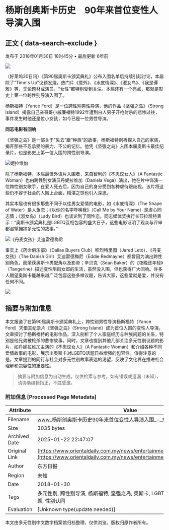 # 杨斯创奥斯卡历史　90年来首位变性人导演入围

## 正文 { data-search-exclude }


发布于 2018年01月30日 18时45分 • 最后更新 6年前

![](https://www.orientaldaily.com.my/images/uploads/news/2018/JAN_2018/20180130/yance-ford-750x.jpg)

（好莱坞30日讯）《第90届奥斯卡颁奖典礼》公布入围名单后持续引起讨论，本届除了“Time's Up”议题发烧，热门片《意外》、《水底情深》、《淑女鸟》、《我是谭雅》等，无论题材或演员，“女性”都特别受到关注。本届还有一个亮点，那就是影史上第一位跨性别导演入围了。

杨斯福特（Yance Ford）是一位跨性别男性导演，他的作品《坚强之岛》（Strong Island）揭露自己亲哥哥小威廉福特1992年遭到白人男子开枪射杀的悲惨过往，事件发生时他还是位小女孩，如今已是一位男性导演。

**同志电影有回响**

《坚强之岛》是一部关于“失去”跟“种族”的故事，杨斯福特剖析探入自己的家族，揭开那些不忍承受的暴力、不公的记忆。他凭《坚强之岛》入围本届奥斯卡最佳纪录片，也是影史上第一位入围的跨性别导演。

![妮拉维加](https://www.orientaldaily.com.my/images/uploads/news/2018/JAN_2018/20180130/Daniela+Vega+Fantastic+Woman+Press+Conference+J0j01SDSjPDl.jpg)

除了杨斯福特，本届最佳外语片入围者，来自智利的《不思议女人》（A Fantastic Woman）也由跨性别女演员丹妮拉维加（Daniela Vega）演出，她在片中饰演一位跨性别女歌手，在爱人死去后，因为自己的身分受到各种虐待跟歧视，该片将这些仍不容于社会的人搬上台面，精湛之馀也引人深思。

其实本届也有很多那些不同于以往男女爱情的电影，如《水底情深》（The Shape of Water）是人鱼恋；《以你的名字呼唤我》（Call Me by Your Name）是虐心同志情；《淑女鸟》（Lady Bird）也谈论到了同性恋。同志媒体奖执行长莎拉凯特表示：“奥斯卡颁奖典礼是LGBTQ互相包容的盛大日子，这些电影证明了观众与评审都渴望拥抱多元性的故事。”

![《丹麦女孩》艾迪雷德梅尼](https://www.orientaldaily.com.my/images/uploads/news/2018/JAN_2018/20180130/video-the-danish-girl-i-want-my-husband-superJumbo.jpg)

事实上《药命俱乐部》（Dallas Buyers Club）积烈特里图（Jared Leto）、《丹麦女孩》（The Danish Girl）艾迪雷德梅尼（Eddie Redmayne）都曾因为演出跨性别角色，而荣获奥斯卡男配角以及影帝；辛贝克（Sean Baker）的《夜晚还年轻》（Tangerine）描述变性阻街女郎的生活，虽然没入围，但也获得广大回响。许多人期望奥斯卡能越来越广泛包容这些多样议题，告诉大家，这些爱就是爱，并没有任何不同。

![](https://www.orientaldaily.com.my/assets/images/logo-article.png)
<!-- tcd_original_link https://www.orientaldaily.com.my/news/entertainment/2018/01/30/229934 -->


## 摘要与附加信息

<!-- tcd_abstract -->
本文报道了在第90届奥斯卡颁奖典礼上，跨性别男性导演杨斯福特（Yance Ford）凭借其纪录片《坚强之岛》（Strong Island）成为首位入围的变性人导演。文章探讨了杨斯福特的电影作品，深入剖析了个人家庭经历与种族问题的关系，特别是他兄弟被枪杀的悲惨故事。同时，文章也提到其他几部关注多元性别议题的影片，如丹妮拉维加主演的《不思议女人》（A Fantastic Woman）和介绍各种不同爱情故事的电影，展示出奥斯卡对LGBTQ话题日益增强的包容性。值得注意的是，文章提到的同行与社会对多元性别故事表达的渴望，反映了文化界在推进社会理解和包容性的重要性。
<!-- tcd_abstract_end -->

> 摘要与附加信息为自动生成，仅供检索与参考。如有错误或遗漏（未知），请协助编辑指正，不胜感激。

### 附加信息 [Processed Page Metadata]

| Attribute       | Value                                  |
|-----------------|----------------------------------------|
| Filename        | www_杨斯创奥斯卡历史90年来首位变性人导演入围_-_东方日报.md                             |
| Size            | 3035 bytes                           |
| Archived Date   | 2025-01-22 22:47:07                             |
| Original Link   | [https://www.orientaldaily.com.my/news/entertainment/2018/01/30/229934](https://www.orientaldaily.com.my/news/entertainment/2018/01/30/229934)                       |
| Author          | 东方日报                               |
| Region          | 未知                               |
| Date            | 2018-01-30                                 |
| Tags            | 多元性别, 跨性别导演, 杨斯福特, 坚强之岛, 奥斯卡, LGBTQ, 电影, 社会包容, 种族问题, 性别认同                                 |
| Evaluation            | [Unknown type(update needed)]                                 |
<!-- tcd_table_end -->

本文由多元性别中文数字档案馆归档整理，仅供浏览。版权归原作者所有。
